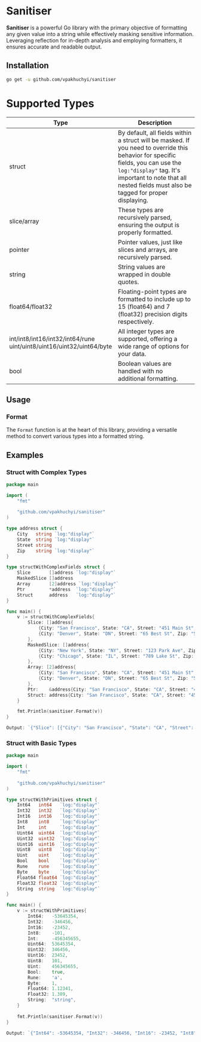 # Sanitiser

**Sanitiser** is a powerful Go library with the primary objective of formatting any given value into a string while effectively masking sensitive information. Leveraging reflection for in-depth analysis and employing formatters, it ensures accurate and readable output.

## Installation

```bash
go get -u github.com/vpakhuchyi/sanitiser
```

# Supported Types

| Type                                                                     | Description                                                                                                                                                                                                                                     |
|--------------------------------------------------------------------------|-------------------------------------------------------------------------------------------------------------------------------------------------------------------------------------------------------------------------------------------------|
| struct                                                                   | By default, all fields within a struct will be masked. If you need to override this behavior for specific fields, you can use the `log:"display"` tag. It's important to note that all nested fields must also be tagged for proper displaying. |
| slice/array                                                              | These types are recursively parsed, ensuring the output is properly formatted.                                                                                                                                                                  |
| pointer                                                                  | Pointer values, just like slices and arrays, are recursively parsed.                                                                                                                                                                            |
| string                                                                   | String values are wrapped in double quotes.                                                                                                                                                                                                     |
| float64/float32                                                          | Floating-point types are formatted to include up to 15 (float64) and 7 (float32) precision digits respectively.                                                                                                                                 |
| int/int8/int16/int32/int64/rune<br/>uint/uint8/uint16/uint32/uint64/byte | All integer types are supported, offering a wide range of options for your data.                                                                                                                                                                |
| bool                                                                     | Boolean values are handled with no additional formatting.                                                                                                                                                                                       |

## Usage

### Format

The `Format` function is at the heart of this library, providing a versatile method to convert various types into a formatted string.

## Examples
### Struct with Complex Types

```go
package main

import (
	"fmt"
	
	"github.com/vpakhuchyi/sanitiser"
)

type address struct {
	City   string `log:"display"`
	State  string `log:"display"`
	Street string
	Zip    string `log:"display"`
}

type structWithComplexFields struct {
	Slice       []address `log:"display"`
	MaskedSlice []address
	Array       [2]address `log:"display"`
	Ptr         *address  `log:"display"`
	Struct      address   `log:"display"`
}

func main() {
	v := structWithComplexFields{
		Slice: []address{
			{City: "San Francisco", State: "CA", Street: "451 Main St", Zip: "55501"},
			{City: "Denver", State: "DN", Street: "65 Best St", Zip: "55502"},
		},
		MaskedSlice: []address{
			{City: "New York", State: "NY", Street: "123 Park Ave", Zip: "10001"},
			{City: "Chicago", State: "IL", Street: "789 Lake St", Zip: "60601"},
		},
		Array: [2]address{
			{City: "San Francisco", State: "CA", Street: "451 Main St", Zip: "55501"},
			{City: "Denver", State: "DN", Street: "65 Best St", Zip: "55502"},
		},
		Ptr:    &address{City: "San Francisco", State: "CA", Street: "451 Main St", Zip: "55501"},
		Struct: address{City: "San Francisco", State: "CA", Street: "451 Main St", Zip: "55501"},
	}

	fmt.Println(sanitiser.Format(v))
}

Output: `{"Slice": [{"City": "San Francisco", "State": "CA", "Street": "451 Main St", "Zip": "[******]"}, {"City": "Denver", "State": "DN", "Street": "65 Best St", "Zip": "[******]"}], "MaskedSlice": "[******]", "Array": [{"City": "San Francisco", "State": "CA", "Street": "451 Main St", "Zip": "[******]"}, {"City": "Denver", "State": "DN", "Street": "65 Best St", "Zip": "[******]"}], "Ptr": &{"City": "San Francisco", "State": "CA", "Street": "451 Main St", "Zip": "[******]"}, "Struct": {"City": "San Francisco", "State": "CA", "Street": "451 Main St", "Zip": "[******]"}}`
```


### Struct with Basic Types
```go
package main

import (
	"fmt"
	
	"github.com/vpakhuchyi/sanitiser"
)

type structWithPrimitives struct {
	Int64   int64   `log:"display"`
	Int32   int32   `log:"display"`
	Int16   int16   `log:"display"`
	Int8    int8    `log:"display"`
	Int     int     `log:"display"`
	Uint64  uint64  `log:"display"`
	Uint32  uint32  `log:"display"`
	Uint16  uint16  `log:"display"`
	Uint8   uint8   `log:"display"`
	Uint    uint    `log:"display"`
	Bool    bool    `log:"display"`
	Rune    rune    `log:"display"`
	Byte    byte    `log:"display"`
	Float64 float64 `log:"display"`
	Float32 float32 `log:"display"`
	String  string  `log:"display"`
}

func main() {
	v := structWithPrimitives{
		Int64:   -53645354,
		Int32:   -346456,
		Int16:   -23452,
		Int8:    -101,
		Int:     -456345655,
		Uint64:  53645354,
		Uint32:  346456,
		Uint16:  23452,
		Uint8:   101,
		Uint:    456345655,
		Bool:    true,
		Rune:    'a',
		Byte:    1,
		Float64: 1.12341,
		Float32: 1.389,
		String:  "string",
	}
	
	fmt.Println(sanitiser.Format(v))
}

Output: `{"Int64": -53645354, "Int32": -346456, "Int16": -23452, "Int8": -101, "Int": -456345655, "Uint64": 53645354, "Uint32": 346456, "Uint16": 23452, "Uint8": 101, "Uint": 456345655, "Bool": true, "Rune": 97, "Byte": 1, "Float64": 1.12341, "Float32": 1.389, "String": "string"}`
```

